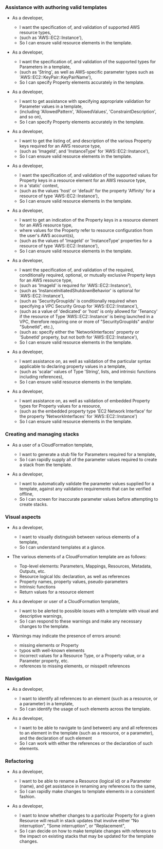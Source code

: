 ### Assistance with authoring valid templates

- As a developer,
  - I want the specification of, and validation of supported AWS resource types, 
  - (such as 'AWS::EC2::Instance'),
  - So I can ensure valid resource elements in the template.

- As a developer,
  - I want the specification of, and validation of the supported types for Parameters in a template, 
  - (such as 'String', as well as AWS-specific parameter types such as 'AWS::EC2::KeyPair::KeyPairName'),
  - So I can specify Property elements accurately in the template.

- As a developer,
  - I want to get assistance with specifying appropriate validation for Parameter values in a template,
  - (including 'AllowedPattern', 'AllowedValues', 'ConstraintDescription', and so on),
  - So I can specify Property elements accurately in the template.

- As a developer,
  - I want to get the listing of, and description of the various Property keys required for an AWS resource type,
  - (such as 'ImageId', and 'InstanceType' for 'AWS::EC2::Instance'),
  - So I can ensure valid resource elements in the template.

- As a developer,
  - I want the specification of, and validation of the supported values for Property keys in a resource element for an AWS resource type,
  - in a 'static' context,
  - (such as the values 'host' or 'default' for the property 'Affinity' for a resource of type 'AWS::EC2::Instance'),
  - So I can ensure valid resource elements in the template.

- As a developer,
  - I want to get an indication of the Property keys in a resource element for an AWS resource type,
  - where values for the Property refer to resource configuration from the user's AWS account(s),
  - (such as the values of 'ImageId' or 'InstanceType' properties for a resource of type 'AWS::EC2::Instance'),
  - So I can ensure valid resource elements in the template.

- As a developer,
  - I want the specification of, and validation of the required, conditionally required, optional, or mutually exclusive Property keys for an AWS resource type,
  - (such as 'ImageId' is required for 'AWS::EC2::Instance'),
  - (such as 'InstanceInitiatedShutdownBehavior' is optional for 'AWS::EC2::Instance'),
  - (such as 'SecurityGroupIds' is conditionally required when specifying a VPC Security Group for 'AWS::EC2::Instance'),
  - (such as a value of 'dedicated' or 'host' is only allowed for 'Tenancy' if the resource of Type 'AWS::EC2::Instance' is being launched in a VPC, therefore requiring one or more of "SecurityGroupIds" and/or "SubnetId", etc.),
  - (such as: specify either the 'NetworkInterfaces' property or 'SubnetId' property, but not both for 'AWS::EC2::Instance'),
  - So I can ensure valid resource elements in the template.

- As a developer,
  - I want assistance on, as well as validation of the particular syntax applicable to declaring property values in a template, 
  - (such as 'scalar' values of Type 'String', lists, and intrinsic functions including references),
  - So I can ensure valid resource elements in the template.

- As a developer,
  - I want assistance on, as well as validation of embedded Property types for Property values for a resource,
  - (such as the embedded property type 'EC2 Network Interface' for the property 'NetworkInterfaces' for 'AWS::EC2::Instance')
  - So I can ensure valid resource elements in the template. 

### Creating and managing stacks

- As a user of a CloudFormation template,
  - I want to generate a stub file for Parameters required for a template,
  - So I can rapidly supply all of the parameter values required to create a stack from the template.

- As a developer,
  - I want to automatically validate the parameter values supplied for a template, against any validation requirements that can be verified offline,
  - So I can screen for inaccurate parameter values before attempting to create stacks.

### Visual aspects

- As a developer,
  - I want to visually distinguish between various elements of a template,
  - So I can understand templates at a glance.

- The various elements of a CloudFormation template are as follows:
  - Top-level elements: Parameters, Mappings, Resources, Metadata, Outputs, etc.
  - Resource logical Ids: declaration, as well as references
  - Property names, property values, pseudo-parameters
  - Intrinsic functions
  - Return values for a resource element

- As a developer or user of a CloudFormation template,
  - I want to be alerted to possible issues with a template with visual and descriptive warnings,
  - So I can respond to these warnings and make any necessary changes to the template.

- Warnings may indicate the presence of errors around:
  - missing elements or Property
  - typos with well-known elements
  - incorrect values for a Resource Type, or a Property value, or a Parameter property, etc.
  - references to missing elements, or misspelt references

### Navigation

- As a developer,
  - I want to identify all references to an element (such as a resource, or a parameter) in a template,
  - So I can identify the usage of such elements across the template.

- As a developer,
  - I want to be able to navigate to (and between) any and all references to an element in the template (such as a resource, or a parameter), and the declaration of such element
  - So I can work with either the references or the declaration of such elements.

### Refactoring

- As a developer,
  - I want to be able to rename a Resource (logical id) or a Parameter (name), and get assistance in renaming any references to the same,
  - So I can rapidly make changes to template elements in a consistent fashion.

- As a developer,
  - I want to know whether changes to a particular Property for a given Resource will result in stack updates that involve either "No interruption", "Some interruption", or "Replacement",
  - So I can decide on how to make template changes with reference to the impact on existing stacks that may be updated for the template changes.